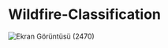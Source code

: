 # Wildfire-Classification

![Ekran Görüntüsü (2470)](https://user-images.githubusercontent.com/61952281/195942061-77792f57-c750-4efa-83f4-a4392fee2355.png)
